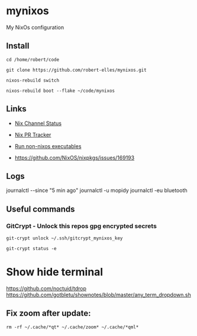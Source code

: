 # mynixos
My NixOs configuration

## Install

`cd /home/robert/code`

`git clone https://github.com/robert-elles/mynixos.git`

`nixos-rebuild switch`

`nixos-rebuild boot --flake ~/code/mynixos`


## Links
- [Nix Channel Status](https://status.nixos.org/)
- [Nix PR Tracker](https://nixpk.gs/pr-tracker.html?pr=151023)
- [Run non-nixos executables](https://unix.stackexchange.com/questions/522822/different-methods-to-run-a-non-nixos-executable-on-nixos)

- https://github.com/NixOS/nixpkgs/issues/169193

## Logs

journalctl --since "5 min ago"
journalctl -u mopidy
journalctl -eu bluetooth

## Useful commands

### GitCrypt - Unlock this repos gpg encrypted secrets

`git-crypt unlock ~/.ssh/gitcrypt_mynixos_key`

`git-crypt status -e`


# Show hide terminal
https://github.com/noctuid/tdrop
https://github.com/gotbletu/shownotes/blob/master/any_term_dropdown.sh


## Fix zoom after update:

`rm -rf ~/.cache/*qt* ~/.cache/zoom* ~/.cache/*qml*`
